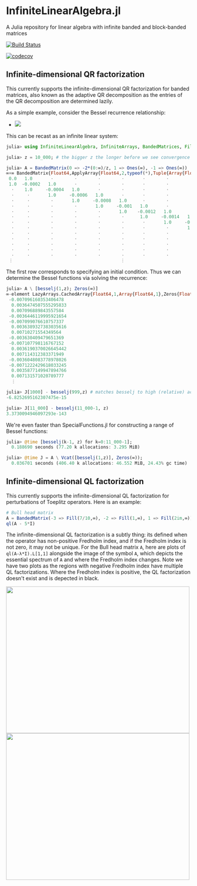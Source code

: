 # InfiniteLinearAlgebra.jl

A Julia repository for linear algebra with infinite banded and block-banded matrices

[![Build Status](https://travis-ci.org/JuliaMatrices/InfiniteLinearAlgebra.jl.svg?branch=master)](https://travis-ci.org/JuliaMatrices/InfiniteLinearAlgebra.jl)

[![codecov](https://codecov.io/gh/JuliaMatrices/InfiniteLinearAlgebra.jl/branch/master/graph/badge.svg)](https://codecov.io/gh/JuliaMatrices/InfiniteLinearAlgebra.jl)

## Infinite-dimensional QR factorization

This currently supports the infinite-dimensional QR factorization for banded matrices, also known as the adaptive QR decomposition as the entries of the QR decomposition are determined lazily. 

As a simple example, consider the Bessel recurrence relationship:
- <img src="https://latex.codecogs.com/svg.latex?J_{n-1}(z)  - {2 n \over z} J_n(z) + J_{n+1}(z) = 0" />
This can be recast as an infinite linear system:
```julia
julia> using InfiniteLinearAlgebra, InfiniteArrays, BandedMatrices, FillArrays, SpecialFunctions

julia> z = 10_000; # the bigger z the longer before we see convergence

julia> A = BandedMatrix(0 => -2*(0:∞)/z, 1 => Ones(∞), -1 => Ones(∞))
∞×∞ BandedMatrix{Float64,ApplyArray{Float64,2,typeof(*),Tuple{Array{Float64,2},ApplyArray{Float64,2,typeof(vcat),Tuple{Transpose{Float64,InfiniteArrays.InfStepRange{Float64,Float64}},Ones{Float64,2,Tuple{Base.OneTo{Int64},InfiniteArrays.OneToInf{Int64}}},Ones{Float64,2,Tuple{Base.OneTo{Int64},InfiniteArrays.OneToInf{Int64}}}}}}},InfiniteArrays.OneToInf{Int64}} with indices OneToInf()×OneToInf():
 0.0   1.0       ⋅        ⋅        ⋅        ⋅       ⋅        ⋅        ⋅      …  
 1.0  -0.0002   1.0       ⋅        ⋅        ⋅       ⋅        ⋅        ⋅         
  ⋅    1.0     -0.0004   1.0       ⋅        ⋅       ⋅        ⋅        ⋅         
  ⋅     ⋅       1.0     -0.0006   1.0       ⋅       ⋅        ⋅        ⋅         
  ⋅     ⋅        ⋅       1.0     -0.0008   1.0      ⋅        ⋅        ⋅         
  ⋅     ⋅        ⋅        ⋅       1.0     -0.001   1.0       ⋅        ⋅      …  
  ⋅     ⋅        ⋅        ⋅        ⋅       1.0    -0.0012   1.0       ⋅         
  ⋅     ⋅        ⋅        ⋅        ⋅        ⋅      1.0     -0.0014   1.0        
  ⋅     ⋅        ⋅        ⋅        ⋅        ⋅       ⋅       1.0     -0.0016     
  ⋅     ⋅        ⋅        ⋅        ⋅        ⋅       ⋅        ⋅       1.0        
  ⋅     ⋅        ⋅        ⋅        ⋅        ⋅       ⋅        ⋅        ⋅      …  
  ⋅     ⋅        ⋅        ⋅        ⋅        ⋅       ⋅        ⋅        ⋅         
  ⋅     ⋅        ⋅        ⋅        ⋅        ⋅       ⋅        ⋅        ⋅         
  ⋅     ⋅        ⋅        ⋅        ⋅        ⋅       ⋅        ⋅        ⋅         
  ⋅     ⋅        ⋅        ⋅        ⋅        ⋅       ⋅        ⋅        ⋅         
 ⋮                                         ⋮                                 ⋱  
```
The first row corresponds to specifying an initial condition. Thus we can determine the Bessel functions via solving the recurrence:
```julia
julia> A \ [besselj(1,z); Zeros(∞)] 
∞-element LazyArrays.CachedArray{Float64,1,Array{Float64,1},Zeros{Float64,1,Tuple{InfiniteArrays.OneToInf{Int64}}}} with indices OneToInf():
 -0.007096160353406478 
  0.0036474507555295833
  0.007096889843557584 
 -0.0036446119995921654
 -0.007099076610757337 
  0.0036389327383035616
  0.00710271554349564  
 -0.003630409479651369 
 -0.007107798116767152 
  0.0036190370026645442
  0.007114312383371949 
 -0.0036048083778978026
 -0.0071222429618033245
  0.0035877149947894766
  0.007131571020789777 
  ⋮                    

julia> J[1000] - besselj(999,z) # matches besselj to high (relative) accuracy
-6.8252695162307475e-15

julia> J[11_000] - besselj(11_000-1, z)
3.3730094946097293e-143
```
We're even faster than SpecialFunctions.jl for constructing a range of Bessel functions:
```julia
julia> @time [besselj(k-1, z) for k=0:11_000-1];
  0.188690 seconds (77.20 k allocations: 3.295 MiB)

julia> @time J = A \ Vcat([besselj(1,z)], Zeros(∞));
  0.036701 seconds (406.40 k allocations: 46.552 MiB, 24.43% gc time)
```


## Infinite-dimensional QL factorization


This currently supports the infinite-dimensional QL factorization for perturbations of Toeplitz operators. Here is an example:
```julia
# Bull head matrix
A = BandedMatrix(-3 => Fill(7/10,∞), -2 => Fill(1,∞), 1 => Fill(2im,∞))
ql(A - 5*I)
```
The infinite-dimensional QL factorization is a subtly thing: its defined when the operator has non-positive Fredholm index, and if the Fredholm index is not zero, it may not be unique. For the Bull head matrix `A`, here are plots of `ql(A-λ*I).L[1,1]` alongside the image of the symbol `A`, which depicts the essential spectrum of `A` and where the Fredholm index changes. Note we have two plots as the regions with negative Fredholm index  have multiple QL factorizations. Where the Fredholm index is positive, the QL factorization doesn't exist and is depected in black.

<img src=https://github.com/JuliaMatrices/InfiniteLinearAlgebra.jl/raw/master/images/ql1.png width=500 height=400>
<img src=https://github.com/JuliaMatrices/InfiniteLinearAlgebra.jl/raw/master/images/ql2.png width=500 height=400>

